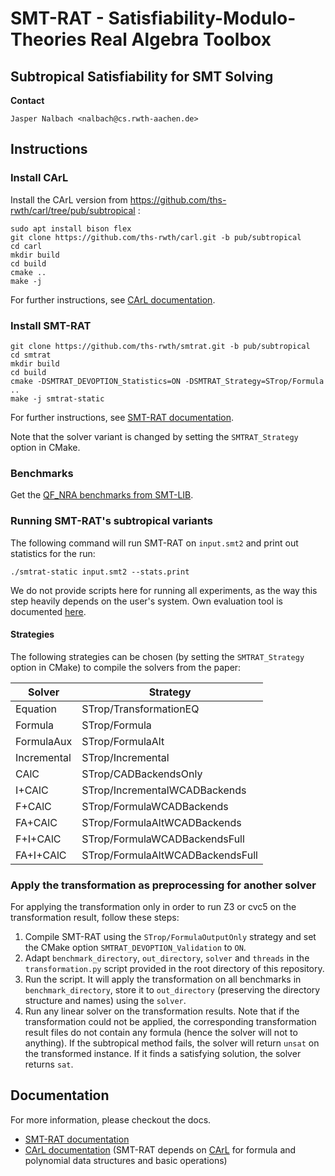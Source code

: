 # SMT-RAT - Satisfiability-Modulo-Theories Real Algebra Toolbox

## Subtropical Satisfiability for SMT Solving

**Contact**

    Jasper Nalbach <nalbach@cs.rwth-aachen.de>

## Instructions

### Install CArL

Install the CArL version from https://github.com/ths-rwth/carl/tree/pub/subtropical :

    sudo apt install bison flex
    git clone https://github.com/ths-rwth/carl.git -b pub/subtropical
    cd carl
    mkdir build
    cd build
    cmake ..
    make -j

For further instructions, see [CArL documentation](http://smtrat.github.io/carl).

### Install SMT-RAT

    git clone https://github.com/ths-rwth/smtrat.git -b pub/subtropical
    cd smtrat
    mkdir build
    cd build
    cmake -DSMTRAT_DEVOPTION_Statistics=ON -DSMTRAT_Strategy=STrop/Formula ..
    make -j smtrat-static


For further instructions, see  [SMT-RAT documentation](http://smtrat.github.io/).

Note that the solver variant is changed by setting the `SMTRAT_Strategy` option in CMake.

### Benchmarks

Get the [QF_NRA benchmarks from SMT-LIB](https://clc-gitlab.cs.uiowa.edu:2443/SMT-LIB-benchmarks/QF_NRA).

### Running SMT-RAT's subtropical variants 

The following command will run SMT-RAT on `input.smt2` and print out statistics for the run:

    ./smtrat-static input.smt2 --stats.print

We do not provide scripts here for running all experiments, as the way this step heavily depends on the user's system. Own evaluation tool is documented [here](https://smtrat.github.io/dd/d0f/benchmax.html).

#### Strategies

The following strategies can be chosen (by setting the `SMTRAT_Strategy` option in CMake) to compile the solvers from the paper:

Solver | Strategy
---|---
Equation | STrop/TransformationEQ
Formula | STrop/Formula
FormulaAux | STrop/FormulaAlt
Incremental | STrop/Incremental
CAlC | STrop/CADBackendsOnly
I+CAlC | STrop/IncrementalWCADBackends
F+CAlC | STrop/FormulaWCADBackends
FA+CAlC | STrop/FormulaAltWCADBackends
F+I+CAlC | STrop/FormulaWCADBackendsFull
FA+I+CAlC | STrop/FormulaAltWCADBackendsFull

### Apply the transformation as preprocessing for another solver

For applying the transformation only in order to run Z3 or cvc5 on the transformation result, follow these steps:

1. Compile SMT-RAT using the `STrop/FormulaOutputOnly` strategy and set the CMake option `SMTRAT_DEVOPTION_Validation` to `ON`.
2. Adapt `benchmark_directory`, `out_directory`, `solver` and `threads` in the `transformation.py` script provided in the root directory of this repository.
3. Run the script. It will apply the transformation on all benchmarks in `benchmark_directory`, store it to `out_directory` (preserving the directory structure and names) using the `solver`.
4. Run any linear solver on the transformation results. Note that if the transformation could not be applied, the corresponding transformation result files do not contain any formula (hence the solver will not to anything). If the subtropical method fails, the solver will return `unsat` on the transformed instance. If it finds a satisfying solution, the solver returns `sat`.

## Documentation

For more information, please checkout the docs.

* [SMT-RAT documentation](http://smtrat.github.io/)
* [CArL documentation](http://smtrat.github.io/carl) (SMT-RAT depends on [CArL](https://github.com/smtrat/carl) for formula and polynomial data structures and basic operations)
